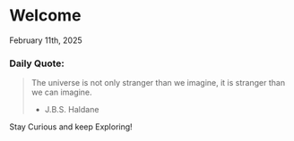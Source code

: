 # Welcome

February 11th, 2025

### Daily Quote:
> The universe is not only stranger than we imagine, it is stranger than we can imagine.
> 	- J.B.S. Haldane

Stay Curious and keep Exploring!
